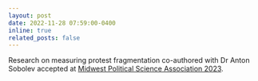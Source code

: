 ```yaml
---
layout: post
date: 2022-11-28 07:59:00-0400
inline: true
related_posts: false
---
```


Research on measuring protest fragmentation co-authored with Dr Anton Sobolev accepted at [Midwest Political Science Association 2023](https://www.mpsanet.org/conference/). 

